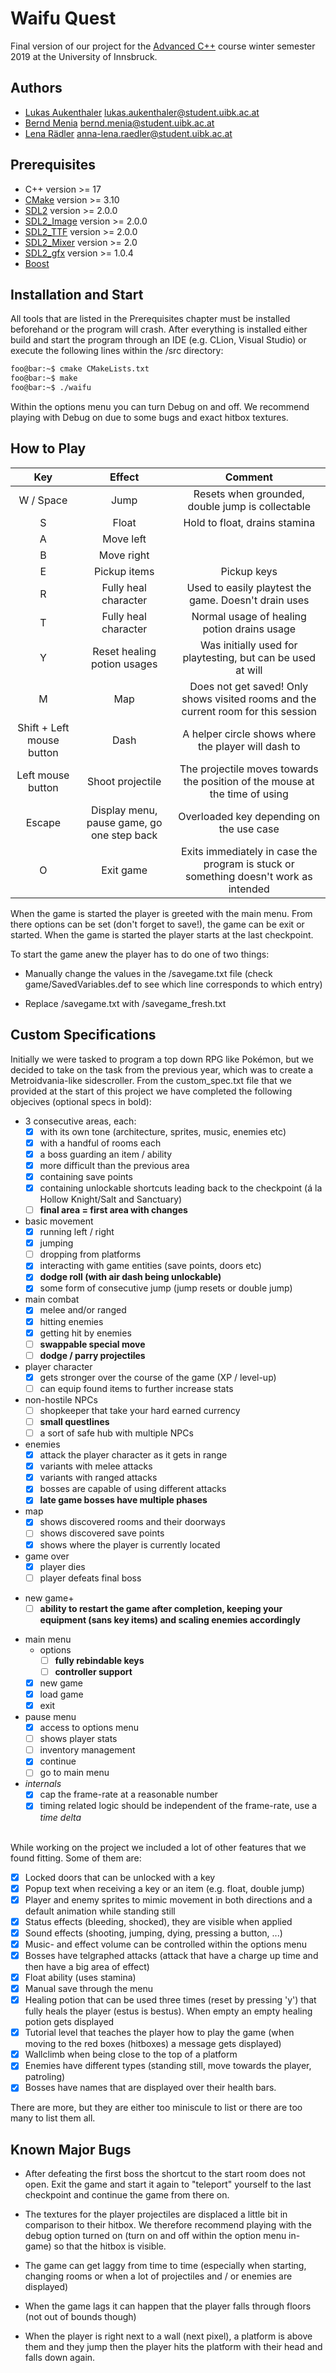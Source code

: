 # Waifu Quest
Final version of our project for the [Advanced C++](https://git.uibk.ac.at/c7031162/703807-advanced-cxx "Advanced C++") course winter semester 2019 at the University of Innsbruck.

## Authors
- [Lukas Aukenthaler](https://github.com/DrGurk "Lukas") <lukas.aukenthaler@student.uibk.ac.at>
- [Bernd Menia](https://github.com/BerndMenia "Bernd Menia") <bernd.menia@student.uibk.ac.at>
- [Lena Rädler](https://github.com/lena-raedler "Lena Rädler") <anna-lena.raedler@student.uibk.ac.at>

## Prerequisites
- C++ version >= 17
- [CMake](https://cmake.org/ "CMake") version >= 3.10
- [SDL2](https://www.libsdl.org/ "SDL") version >= 2.0.0
- [SDL2_Image](https://www.libsdl.org/projects/SDL_image/ "SDL_image") version >= 2.0.0
- [SDL2_TTF](https://www.libsdl.org/projects/SDL_ttf/ "SDL_ttf") version >= 2.0.0
- [SDL2_Mixer](https://www.libsdl.org/projects/SDL_mixer/ "SDL_mixer") version >= 2.0
- [SDL2_gfx](http://www.ferzkopp.net/wordpress/2016/01/02/sdl_gfx-sdl2_gfx/ "SDL2_gfx") version >= 1.0.4
- [Boost](https://www.boost.org/ "Boost C++")

## Installation and Start
All tools that are listed in the Prerequisites chapter must be installed beforehand or the program will crash. After everything is installed either build and start the program through an IDE (e.g. CLion, Visual Studio) or execute the following lines within the /src directory: 

```bash
foo@bar:~$ cmake CMakeLists.txt 
foo@bar:~$ make
foo@bar:~$ ./waifu
``` 

Within the options menu you can turn Debug on and off. We recommend playing with Debug on due to some bugs and exact hitbox textures. 

## How to Play
| Key                   | Effect                | Comment   |
|:---------------------:|:---------------------:|:---------:|
| W / Space             | Jump                  | Resets when grounded, double jump is collectable           |
| S                     | Float                 | Hold to float, drains stamina |
| A                     | Move left             |           |
| B                     | Move right            |           |
| E                     | Pickup items          | Pickup keys |
| R                     | Fully heal character  | Used to easily playtest the game. Doesn't drain uses |
| T                     | Fully heal character | Normal usage of healing potion drains usage |
| Y                     | Reset healing potion usages | Was initially used for playtesting, but can be used at will|
| M                     | Map                   | Does not get saved! Only shows visited rooms and the current room for this session |
| Shift + Left mouse button | Dash              | A helper circle shows where the player will dash to |
| Left mouse button     | Shoot projectile | The projectile moves towards the position of the mouse at the time of using |
| Escape | Display menu, pause game, go one step back | Overloaded key depending on the use case |
| O | Exit game | Exits immediately in case the program is stuck or something doesn't work as intended |

When the game is started the player is greeted with the main menu. From there options can be set (don't forget to save!), the game can be exit or started. When the game is started the player starts at the last checkpoint. 

To start the game anew the player has to do one of two things:
 
- Manually change the values in the /savegame.txt file (check game/SavedVariables.def to see which line corresponds to which entry)

- Replace /savegame.txt with /savegame_fresh.txt

## Custom Specifications
Initially we were tasked to program a top down RPG like Pokémon, but we decided to take on the task from the previous year, which was to create a Metroidvania-like sidescroller. From the custom_spec.txt file that we provided at the start of this project we have completed the following objecives (optional specs in bold): 

- 3 consecutive areas, each:
    - [x] with its own tone (architecture, sprites, music, enemies etc)
    - [x] with a handful of rooms each
    - [x] a boss guarding an item / ability
    - [x] more difficult than the previous area
    - [x] containing save points
    - [x] containing unlockable shortcuts leading back to the checkpoint (á la Hollow Knight/Salt and Sanctuary)
    + [ ] **final area = first area with changes**
- basic movement
    - [x] running left / right
    - [x] jumping
    - [ ] dropping from platforms
    - [x] interacting with game entities (save points, doors etc)
    + [x] **dodge roll (with air dash being unlockable)**
    - [x] some form of consecutive jump (jump resets or double jump)
- main combat
    - [x] melee and/or ranged
    - [x] hitting enemies
    - [x] getting hit by enemies
    + [ ] **swappable special move**
    + [ ] **dodge / parry projectiles**
- player character
    - [x] gets stronger over the course of the game (XP / level-up)
    - [ ] can equip found items to further increase stats
- non-hostile NPCs
    - [ ] shopkeeper that take your hard earned currency
    + [ ] **small questlines**
    - [ ] a sort of safe hub with multiple NPCs
- enemies
    - [x] attack the player character as it gets in range
    - [x] variants with melee attacks
    - [x] variants with ranged attacks
    - [x] bosses are capable of using different attacks
    + [x] **late game bosses have multiple phases**
- map
    - [x] shows discovered rooms and their doorways
    - [ ] shows discovered save points
    - [x] shows where the player is currently located
- game over
    - [x] player dies
    - [ ] player defeats final boss
+ new game+
    + [ ] **ability to restart the game after completion, keeping your equipment (sans key items) and scaling enemies accordingly**
- main menu
    - options
        + [ ] **fully rebindable keys**
        + [ ] **controller support**
    - [x] new game
    - [x] load game
    - [x] exit
- pause menu
    - [x] access to options menu
    - [ ] shows player stats
    - [ ] inventory management
    - [x] continue
    - [ ] go to main menu
- *internals*
    - [x] cap the frame-rate at a reasonable number
    - [x] timing related logic should be independent of the frame-rate, use a *time delta* 

\
While working on the project we included a lot of other features that we found fitting. Some of them are: 

- [x] Locked doors that can be unlocked with a key
- [x] Popup text when receiving a key or an item (e.g. float, double jump)
- [x] Player and enemy sprites to mimic movement in both directions and a default animation while standing still
- [x] Status effects (bleeding, shocked), they are visible when applied
- [x] Sound effects (shooting, jumping, dying, pressing a button, ...)
- [x] Music- and effect volume can be controlled within the options menu
- [x] Bosses have telgraphed attacks (attack that have a charge up time and then have a big area of effect)
- [x] Float ability (uses stamina)
- [x] Manual save through the menu
- [x] Healing potion that can be used three times (reset by pressing 'y') that fully heals the player (estus is bestus). When empty an empty healing potion gets displayed
- [x] Tutorial level that teaches the player how to play the game (when moving to the red boxes (hitboxes) a message gets displayed)
- [x] Wallclimb when being close to the top of a platform
- [x] Enemies have different types (standing still, move towards the player, patroling)
- [x] Bosses have names that are displayed over their health bars. 

There are more, but they are either too miniscule to list or there are too many to list them all. 

## Known Major Bugs
- After defeating the first boss the shortcut to the start room does not open. Exit the game and start it again to "teleport" yourself to the last checkpoint and continue the game from there on. 

- The textures for the player projectiles are displaced a little bit in comparison to their hitbox. We therefore recommend playing with the debug option turned on (turn on and off within the option menu in-game) so that the hitbox is visible. 

- The game can get laggy from time to time (especially when starting, changing rooms or when a lot of projectiles and / or enemies are displayed)

- When the game lags it can happen that the player falls through floors (not out of bounds though)

- When the player is right next to a wall (next pixel), a platform is above them and they jump then the player hits the platform with their head and falls down again. 

